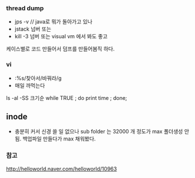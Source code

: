 

### thread dump
- jps -v   // java로 뭐가 돌아가고 있나
- jstack 넘버
또는
- kill -3 넘버
또는
visual vm 에서 봐도 좋고

케이스별로 코드 만들어서 덤프를 만들어봄직 하다.

### vi
- :%s/찾아서/바꿔라/g
- 매일 까먹는다

ls -al -SS  크기순
while TRUE ; do  print time ; done;

## inode
- 충분히 커서 신경 쓸 일 없으나  sub folder 는 32000 개 정도가 max 폴더생성 안됨. 백업파일 만들다가 max 채워봤다.


### 참고
http://helloworld.naver.com/helloworld/10963